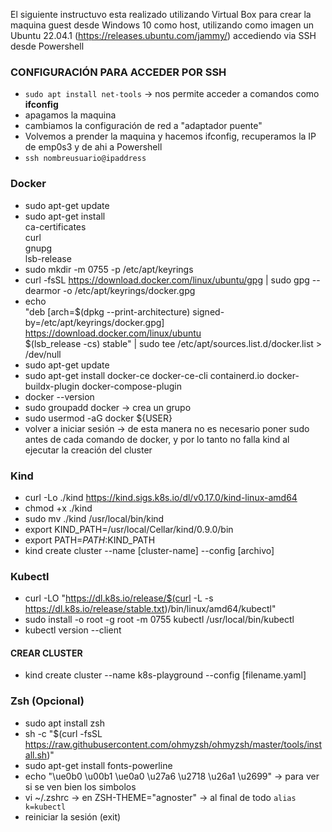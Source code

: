 El siguiente instructuvo esta realizado utilizando Virtual Box para crear la maquina guest desde Windows 10 como host, utilizando como imagen un Ubuntu 22.04.1 (https://releases.ubuntu.com/jammy/) accediendo via SSH desde Powershell 

### CONFIGURACIÓN PARA ACCEDER POR SSH
- `sudo apt install net-tools` -> nos permite acceder a comandos como **ifconfig**
- apagamos la maquina
- cambiamos la configuración de red a "adaptador puente"
- Volvemos a prender la maquina y hacemos ifconfig, recuperamos la IP de emp0s3 y de ahi a Powershell
- `ssh nombreusuario@ipaddress`

### Docker
- sudo apt-get update
-  sudo apt-get install \
    ca-certificates \
    curl \
    gnupg \
    lsb-release
- sudo mkdir -m 0755 -p /etc/apt/keyrings
- curl -fsSL https://download.docker.com/linux/ubuntu/gpg | sudo gpg --dearmor -o /etc/apt/keyrings/docker.gpg
- echo \
  "deb [arch=$(dpkg --print-architecture) signed-by=/etc/apt/keyrings/docker.gpg] https://download.docker.com/linux/ubuntu \
  $(lsb_release -cs) stable" | sudo tee /etc/apt/sources.list.d/docker.list > /dev/null
-  sudo apt-get update
- sudo apt-get install docker-ce docker-ce-cli containerd.io docker-buildx-plugin docker-compose-plugin
- docker --version
- sudo groupadd docker -> crea un grupo
- sudo usermod -aG docker ${USER}
- volver a iniciar sesión -> de esta manera no es necesario poner sudo antes de cada comando de docker, y por lo tanto no falla kind al ejecutar la creación del cluster

### Kind
- curl -Lo ./kind https://kind.sigs.k8s.io/dl/v0.17.0/kind-linux-amd64
- chmod +x ./kind
- sudo mv ./kind /usr/local/bin/kind
- export KIND_PATH=/usr/local/Cellar/kind/0.9.0/bin
- export PATH=$PATH:$KIND_PATH
- kind create cluster --name [cluster-name] --config [archivo]

### Kubectl
- curl -LO "https://dl.k8s.io/release/$(curl -L -s https://dl.k8s.io/release/stable.txt)/bin/linux/amd64/kubectl"
- sudo install -o root -g root -m 0755 kubectl /usr/local/bin/kubectl
- kubectl version --client

#### CREAR CLUSTER
- kind create cluster --name k8s-playground --config [filename.yaml]

### Zsh (Opcional)
- sudo apt install zsh
- sh -c "$(curl -fsSL https://raw.githubusercontent.com/ohmyzsh/ohmyzsh/master/tools/install.sh)"
- sudo apt-get install fonts-powerline
- echo "\ue0b0 \u00b1 \ue0a0 \u27a6 \u2718 \u26a1 \u2699" -> para ver si se ven bien los simbolos
- vi ~/.zshrc 
  -> en ZSH-THEME="agnoster"
 -> al final de todo `alias k=kubectl`
- reiniciar la sesión (exit)
